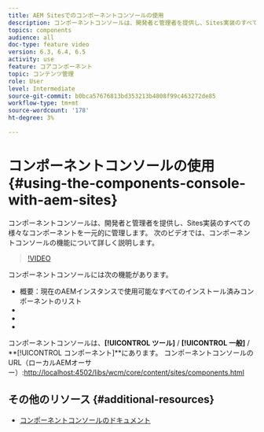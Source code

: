 ```yaml
---
title: AEM Sitesでのコンポーネントコンソールの使用
description: コンポーネントコンソールは、開発者と管理者を提供し、Sites実装のすべての様々なコンポーネントを一元的に管理します。 次のビデオでは、コンポーネントコンソールの機能について詳しく説明します。
topics: components
audience: all
doc-type: feature video
version: 6.3, 6.4, 6.5
activity: use
feature: コアコンポーネント
topic: コンテンツ管理
role: User
level: Intermediate
source-git-commit: b0bca57676813bd353213b4808f99c463272de85
workflow-type: tm+mt
source-wordcount: '178'
ht-degree: 3%

---
```



# コンポーネントコンソールの使用 {#using-the-components-console-with-aem-sites}

コンポーネントコンソールは、開発者と管理者を提供し、Sites実装のすべての様々なコンポーネントを一元的に管理します。 次のビデオでは、コンポーネントコンソールの機能について詳しく説明します。

>[!VIDEO](https://video.tv.adobe.com/v/17417/?quality=9&learn=on)

コンポーネントコンソールには次の機能があります。

* 概要：現在のAEMインスタンスで使用可能なすべてのインストール済みコンポーネントのリスト
* [!UICONTROL プロパティ]:コンポーネントのタイトル、グループ、説明などのメタデータを表示します
* [!UICONTROL ポリシー]:特定のコンポーネントおよび関連付けられたテンプレートの既存のポリシーを表示します
* [!UICONTROL ライブ使用状況]:コンポーネントが含まれるページのリストを表示します

コンポーネントコンソールは、**[!UICONTROL ツール]** / **[!UICONTROL 一般]** / **[!UICONTROL コンポーネント]**にあります。
コンポーネントコンソールのURL（ローカルAEMオーサー）:[http://localhost:4502/libs/wcm/core/content/sites/components.html](http://localhost:4502/libs/wcm/core/content/sites/components.html)

## その他のリソース {#additional-resources}

* [コンポーネントコンソールのドキュメント](https://helpx.adobe.com/experience-manager/6-5/sites/authoring/using/default-components-console.html)
